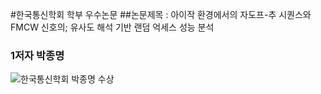 #한국통신학회 학부 우수논문 
##논문제목 : 아이작 환경에서의 자도프-추 시퀀스와 FMCW 신호의; 유사도 해석 기반 랜덤 억세스 성능 분석 
### 1저자 박종명 
![한국통신학회 박종명 수상](https://github.com/user-attachments/assets/947dd8b3-89d9-47dd-a061-7b8bf352cb9b)
